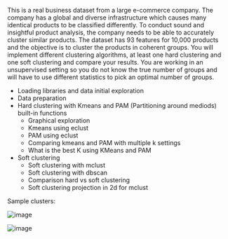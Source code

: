 This is a real business dataset from a large e-commerce company. The company has a global and diverse infrastructure which causes many identical products to be classified differently. To conduct sound and insightful product analysis, the company needs to be able to accurately cluster similar products. The dataset has 93 features for 10,000 products and the objective is to cluster the products in coherent groups. You will implement different clustering algorithms, at least one hard clustering and one soft clustering and compare your results. You are working in an unsupervised setting so you do not know the true number of groups and will have to use different statistics to pick an optimal number of groups.

* Loading libraries and data initial exploration
* Data preparation
* Hard clustering with Kmeans and PAM (Partitioning around mediods) built-in functions
  + Graphical exploration
  + Kmeans using eclust
  + PAM using eclust
  + Comparing kmeans and PAM with multiple k settings
  + What is the best K using KMeans and PAM
* Soft clustering
  + Soft clustering with mclust
  + Soft clustering with dbscan
  + Comparison hard vs soft clustering
  + Soft clustering projection in 2d for mclust

Sample clusters:

![image](https://github.com/user-attachments/assets/ab690898-77f4-4e4b-ae5b-5f099457b830)

![image](https://github.com/user-attachments/assets/6546e6b9-180b-45df-b5d3-07f7c29ebf6a)
